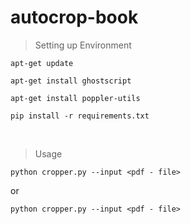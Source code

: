 # autocrop-book


> Setting up Environment

`apt-get update`

`apt-get install ghostscript`

`apt-get install poppler-utils`

`pip install -r requirements.txt`

<br>


> Usage

`python cropper.py --input <pdf - file>`

or 

`python cropper.py --input <pdf - file>`